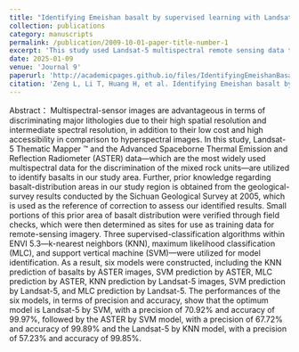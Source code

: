 ```yaml
---
title: "Identifying Emeishan basalt by supervised learning with Landsat-5 and ASTER data"
collection: publications
category: manuscripts
permalink: /publication/2009-10-01-paper-title-number-1
excerpt: 'This study used Landsat-5 multispectral remote sensing data to investigate the distribution of basalt in the Panxi region. The results showed that the support vector machine (SVM) in ENVI5.3 had the highest recognition accuracy and precision'
date: 2025-01-09
venue: 'Journal 9'
paperurl: 'http://academicpages.github.io/files/IdentifyingEmeishanBasalt.pdf'
citation: 'Zeng L, Li T, Huang H, et al. Identifying Emeishan basalt by supervised learning with Landsat-5 and ASTER data[J]. Frontiers in Earth Science, 2023, 10: 1097778.'
---
```


Abstract：
Multispectral-sensor images are advantageous in terms of discriminating major lithologies due to their high spatial resolution and intermediate spectral resolution, in addition to their low cost and high accessibility in comparison to hyperspectral images. In this study, Landsat-5 Thematic Mapper ™ and the Advanced Spaceborne Thermal Emission and Reflection Radiometer (ASTER) data—which are the most widely used multispectral data for the discrimination of the mixed rock units—are utilized to identify basalts in our study area. Further, prior knowledge regarding basalt-distribution areas in our study region is obtained from the geological-survey results conducted by the Sichuan Geological Survey at 2005, which is used as the reference of correction to assess our identified results. Small portions of this prior area of basalt distribution were verified through field checks, which were then determined as sites for use as training data for remote-sensing imagery. Three supervised-classification algorithms within ENVI 5.3—k-nearest neighbors (KNN), maximum likelihood classification (MLC), and support vertical machine (SVM)—were utilized for model identification. As a result, six models were constructed, including the KNN prediction of basalts by ASTER images, SVM prediction by ASTER, MLC prediction by ASTER, KNN prediction by Landsat-5 images, SVM prediction by Landsat-5, and MLC prediction by Landsat-5. The performances of the six models, in terms of precision and accuracy, show that the optimum model is Landsat-5 by SVM, with a precision of 70.92% and accuracy of 99.97%, followed by the ASTER by SVM model, with a precision of 67.72% and accuracy of 99.89% and the Landsat-5 by KNN model, with a precision of 57.23% and accuracy of 99.85%.
